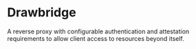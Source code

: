 # Drawbridge
A reverse proxy with configurable authentication and attestation requirements to allow client access to resources beyond itself.
